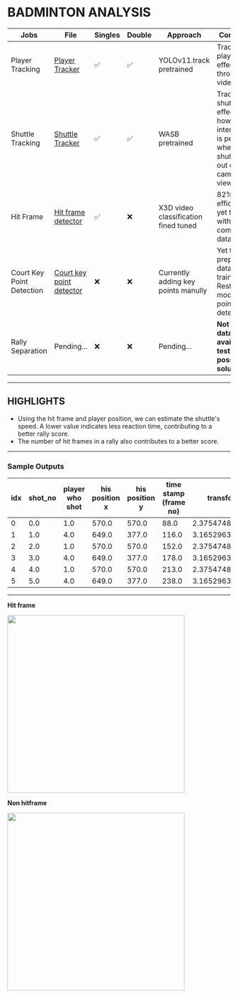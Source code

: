 # BADMINTON ANALYSIS


| Jobs  | File | Singles | Double | Approach | Comments |
| --- | --- |---------|--------| --- | --- |
| Player Tracking  | [Player Tracker](https://github.com/notcamelcase01/BadmintonCoachAI/blob/99eb3e7e93660b6be792be941231aea293f13ad2/trackers/player_tracker.py)  | ✅       | ✅      | YOLOv11.track pretrained | Tracks player effectively throught the video |
| Shuttle Tracking  | [Shuttle Tracker](https://github.com/notcamelcase01/BadmintonCoachAI/blob/99eb3e7e93660b6be792be941231aea293f13ad2/trackers/shuttle_tracker.py)  | ✅       | ✅      | WASB pretrained | Tracks shuttle effectively , however interpolation is pending when shuttle is out of camera view |
| Hit Frame | [Hit frame detector](https://github.com/notcamelcase01/BadmintonCoachAI/blob/99eb3e7e93660b6be792be941231aea293f13ad2/hitframe_detector/hitframe_detector.py) | ✅       | :x:    | X3D video classification fined tuned | 82% efficiency , yet to train with complete data |
| Court Key Point Detection | [Court key point detector](https://github.com/notcamelcase01/BadmintonCoachAI/blob/99eb3e7e93660b6be792be941231aea293f13ad2/court_detector/court_keypoints_detector.py) | :x:     | :x:    | Currently adding key points manully | Yet to prepare data and train RestNet model for point detection |
| Rally Separation | Pending... | :x:     | :x:    | Pending... | **Not much data available to test out possible solution** |

---

## HIGHLIGHTS 

- Using the hit frame and player position, we can estimate the shuttle's speed. A lower value indicates less reaction time, contributing to a better rally score.
- The number of hit frames in a rally also contributes to a better score.

---

### Sample Outputs


|idx|shot_no|player who shot|his position x|his position y|time stamp (frame no)|transformed X     |transformed Y     |distance         |time(seconds)              |speed            |
|------|-------|---------------|--------------|--------------|---------------------|------------------|------------------|-----------------|------------------|-----------------|
|0     |0.0    |1.0            |570.0         |570.0         |88.0                 |2.375474832437524 |2.3831420063390025|0.0              |0.0               |0.0              |
|1     |1.0    |4.0            |649.0         |377.0         |116.0                |3.1652963339203577|9.596093396928884 |7.256065446729178|0.9333333333333333|7.774355835781262|
|2     |2.0    |1.0            |570.0         |570.0         |152.0                |2.375474832437524 |2.3831420063390025|7.256065446729178|1.2               |6.046721205607648|
|3     |3.0    |4.0            |649.0         |377.0         |178.0                |3.1652963339203577|9.596093396928884 |7.256065446729178|0.8666666666666667|8.372383207764436|
|4     |4.0    |1.0            |570.0         |570.0         |213.0                |2.375474832437524 |2.3831420063390025|7.256065446729178|1.1666666666666667|6.219484668625009|
|5     |5.0    |4.0            |649.0         |377.0         |238.0                |3.1652963339203577|9.596093396928884 |7.256065446729178|0.8333333333333334|8.70727853607501 |

---

**Hit frame**

<img src="https://github.com/user-attachments/assets/9f01123d-5974-4033-aede-62fd9d235616" width=400/>

**Non hitframe**

<img src="https://github.com/user-attachments/assets/21c3a3f2-0e11-4864-a4bc-9b751c1f01cb" width=400/>





